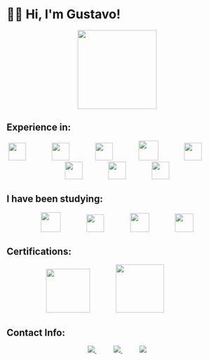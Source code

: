 # 👨‍💼 Hi, I'm Gustavo!



<p align="center">
  <img align="center" height="180" src="https://github-readme-stats.vercel.app/api/top-langs/?username=guftrindade&layout=compact&theme=default)](https://github.com/anuraghazra/github-readme-stats" />  
</p>

## Experience in:
<p align="center">
    <img height="40" src="https://user-images.githubusercontent.com/67704261/140072055-459e7d7b-e90c-44ab-b998-0c2e8113ff7b.png">
    &nbsp;&nbsp;&nbsp;&nbsp;&nbsp;&nbsp;&nbsp;&nbsp;&nbsp;&nbsp;&nbsp;&nbsp;&nbsp;
    <img height="40" src="https://user-images.githubusercontent.com/67704261/216823155-d9beb49a-d348-4cd6-bc0e-13abd3e6dcee.png">
    &nbsp;&nbsp;&nbsp;&nbsp;&nbsp;&nbsp;&nbsp;&nbsp;&nbsp;&nbsp;&nbsp;&nbsp;&nbsp;
    <img height="40" src="https://user-images.githubusercontent.com/67704261/216822972-9e815a16-5f2c-4c20-b378-0367affde7e1.png">
    &nbsp;&nbsp;&nbsp;&nbsp;&nbsp;&nbsp;&nbsp;&nbsp;&nbsp;&nbsp;&nbsp;&nbsp;&nbsp;
    <img height="45" src="https://github.com/guftrindade/guftrindade/assets/67704261/1923a58d-1c04-4556-99af-ce53ced07073">
    &nbsp;&nbsp;&nbsp;&nbsp;&nbsp;&nbsp;&nbsp;&nbsp;&nbsp;&nbsp;&nbsp;&nbsp;&nbsp;
    <img height="40" src="https://cdn.iconscout.com/icon/free/png-256/free-postgresql-11-1175122.png">
    &nbsp;&nbsp;&nbsp;&nbsp;&nbsp;&nbsp;&nbsp;&nbsp;&nbsp;&nbsp;&nbsp;&nbsp;&nbsp;
  <img height="40" src="https://github.com/guftrindade/guftrindade/assets/67704261/a837cc48-e94b-4bab-8700-bb2b294c6edb">
     &nbsp;&nbsp;&nbsp;&nbsp;&nbsp;&nbsp;&nbsp;&nbsp;&nbsp;&nbsp;&nbsp;&nbsp;&nbsp;
    <img height="40" src="https://github.com/guftrindade/guftrindade/assets/67704261/c6bdebfe-6477-4650-887b-334e0dcc13e4">
    &nbsp;&nbsp;&nbsp;&nbsp;&nbsp;&nbsp;&nbsp;&nbsp;&nbsp;&nbsp;&nbsp;&nbsp;&nbsp;
    <img height="40" src="https://user-images.githubusercontent.com/67704261/216823450-e53318fa-b815-4cb0-9855-29edfd2329f6.png">
</p>


## I have been studying:
<p align="center">
    <img height="45" src="https://raw.githubusercontent.com/jalbertsr/logo-badge-images/master/img/react_logo.png">
    &nbsp;&nbsp;&nbsp;&nbsp;&nbsp;&nbsp;&nbsp;&nbsp;&nbsp;&nbsp;&nbsp;&nbsp;&nbsp;
    <img height="40" src="https://github.com/guftrindade/guftrindade/assets/67704261/6983d4ae-3b83-48d1-a09a-98e73866f8b7">
     &nbsp;&nbsp;&nbsp;&nbsp;&nbsp;&nbsp;&nbsp;&nbsp;&nbsp;&nbsp;&nbsp;&nbsp;&nbsp;
    <img height="43" src="https://cdn.icon-icons.com/icons2/2699/PNG/512/apache_kafka_vertical_logo_icon_169585.png">
    &nbsp;&nbsp;&nbsp;&nbsp;&nbsp;&nbsp;&nbsp;&nbsp;&nbsp;&nbsp;&nbsp;&nbsp;&nbsp;
    <img height="42" src="https://github.com/guftrindade/guftrindade/assets/67704261/e0ffde31-cd73-4599-b9ed-50aeb9d00472">
</p>


## Certifications:
<p align="center">
    <img height="100" src="https://user-images.githubusercontent.com/67704261/216822600-baafafe9-27c4-4ab6-b528-2d8a512bc740.png">
    &nbsp;&nbsp;&nbsp;&nbsp;&nbsp;&nbsp;&nbsp;&nbsp;&nbsp;&nbsp;&nbsp;&nbsp;&nbsp;
    <img height="110" src="https://user-images.githubusercontent.com/67704261/142783472-3762b346-94e4-45e6-9908-b3360dc2cf84.png">
     &nbsp;&nbsp;&nbsp;&nbsp;&nbsp;&nbsp;&nbsp;&nbsp;&nbsp;&nbsp;&nbsp;&nbsp;&nbsp;
</p>

## Contact Info:

<p align="center">
    <a href="https://github.com/guftrindade">
        <img  src="https://img.shields.io/badge/github-%23100000.svg?&style=for-the-badge&logo=github&logoColor=white&link=mailto:https://github.com/guftrindade">
    </a>
    &nbsp;&nbsp;&nbsp;&nbsp;&nbsp;&nbsp;&nbsp;&nbsp;&nbsp;
    <a href="mailto:gustavoferreiratrindade@gmail.com">
        <img src="https://img.shields.io/badge/gmail-D14836?&style=for-the-badge&logo=gmail&logoColor=white&link=mailto:gustavoferreiratrindade@gmail.com">
    </a>
    &nbsp;&nbsp;&nbsp;&nbsp;&nbsp;&nbsp;&nbsp;&nbsp;&nbsp;
    <a href="https://www.linkedin.com/in/gustavoftrindade/">
        <img src="https://img.shields.io/badge/linkedin-%230077B5.svg?&style=for-the-badge&logo=linkedin&logoColor=white&link=mailto:https://www.linkedin.com/in/gustavoftrindade/">
    </a>
</p>
